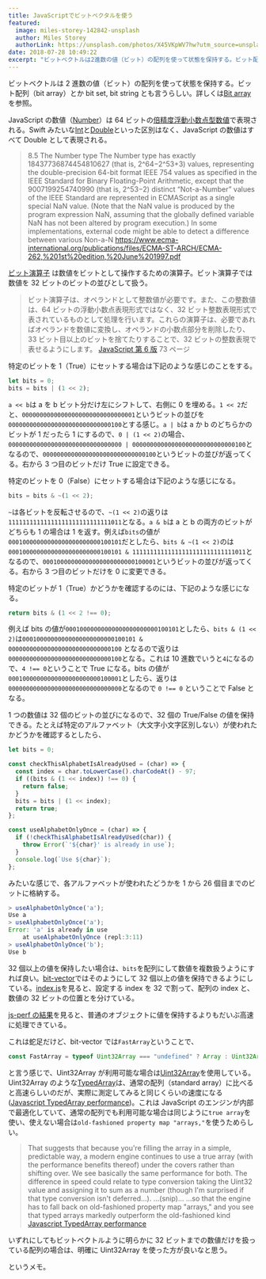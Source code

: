 ```yaml
---
title: JavaScriptでビットベクタルを使う
featured:
  image: miles-storey-142842-unsplash
  author: Miles Storey
  authorLink: https://unsplash.com/photos/X45VKpWV7hw?utm_source=unsplash&utm_medium=referral&utm_content=creditCopyText
date: 2018-07-28 10:49:22
excerpt: "ビットベクトルは2進数の値（ビット）の配列を使って状態を保持する。ビット配列（bit array）とかbit set, bit stringとも言うらしい。詳しくはBit arrayを参照。"
---
```


ビットベクトルは 2 進数の値（ビット）の配列を使って状態を保持する。ビット配列（bit array）とか bit set, bit string とも言うらしい。詳しくは[Bit array](https://en.wikipedia.org/wiki/Bit_array)を参照。

JavaScript の数値（[Number](https://developer.mozilla.org/ja/docs/Web/JavaScript/Reference/Global_Objects/Number)）は 64 ビットの[倍精度浮動小数点型数値](https://en.wikipedia.org/wiki/Double-precision_floating-point_format)で表現される。Swift みたいな[Int](https://developer.apple.com/documentation/swift/int)と[Double](https://developer.apple.com/documentation/swift/double)といった区別はなく、JavaScript の数値はすべて Double として表現される。

> 8.5 The Number type
> The Number type has exactly 18437736874454810627 (that is, 2^64−2^53+3) values, representing the double-precision 64-bit format IEEE 754 values as specified in the IEEE Standard for Binary Floating-Point Arithmetic, except that the 9007199254740990 (that is, 2^53−2) distinct “Not-a-Number” values of the IEEE Standard are represented in ECMAScript as a single special NaN value. (Note that the NaN value is produced by the program expression NaN, assuming that the globally defined variable NaN has not been altered by program execution.) In some implementations, external code might be able to detect a difference between various Non-a-N
> https://www.ecma-international.org/publications/files/ECMA-ST-ARCH/ECMA-262,%201st%20edition,%20June%201997.pdf

[ビット演算子](https://developer.mozilla.org/ja/docs/Web/JavaScript/Reference/Operators/Bitwise_Operators) は数値をビットとして操作するための演算子。ビット演算子では数値を 32 ビットのビットの並びとして扱う。

> ビット演算子は、オペランドとして整数値が必要です。また、この整数値は、64 ビットの浮動小数点表現形式ではなく、32 ビット整数表現形式で表されているものとして処理を行います。これらの演算子は、必要であればオペランドを数値に変換し、オペランドの小数点部分を削除したり、33 ビット目以上のビットを捨てたりすることで、32 ビットの整数表現で表せるようにします。
> [JavaScript 第 6 版](https://www.oreilly.co.jp/books/9784873115733/) 73 ページ

特定のビットを 1（True）にセットする場合は下記のような感じのことをする。

```javascript
let bits = 0;
bits = bits | (1 << 2);
```

`a << b`は a を b ビット分だけ左にシフトして、右側に 0 を埋める。`1 << 2`だと、`00000000000000000000000000000001`というビットの並びを `00000000000000000000000000000100`とする感じ。`a | b`は a か b のどちらかのビットが 1 だったら 1 にするので、`0 | (1 << 2)`の場合、`00000000000000000000000000000000 | 00000000000000000000000000000100`となるので、`00000000000000000000000000000100`というビットの並びが返ってくる。右から 3 つ目のビットだけ True に設定できる。

特定のビットを 0（False）にセットする場合は下記のような感じになる。

```javascript
bits = bits & ~(1 << 2);
```

`~`は各ビットを反転させるので、`~(1 << 2)`の返りは`11111111111111111111111111111011`となる。`a & b`は a と b の両方のビットがどちらも 1 の場合は 1 を返す。例えば`bits`の値が`00010000000000000000000000100101`だとしたら、`bits & ~(1 << 2)`のは `00010000000000000000000000100101 & 11111111111111111111111111111011`となるので、`00010000000000000000000000100001`というビットの並びが返ってくる。右から 3 つ目のビットだけを 0 に変更できる。

特定のビットが 1（True）かどうかを確認するのには、下記のような感じになる。

```javascript
return bits & (1 << 2 !== 0);
```

例えば bits の値が`00010000000000000000000000100101`としたら、`bits & (1 << 2)`は`00010000000000000000000000100101 & 00000000000000000000000000000100` となるので返りは`00000000000000000000000000000100`となる。これは 10 進数でいうと`4`になるので、`4 !== 0`ということで True になる。bits の値が`00010000000000000000000000100001`としたら、返りは`00000000000000000000000000000000`となるので `0 !== 0` ということで False となる。

1 つの数値は 32 個のビットの並びになるので、32 個の True/False の値を保持できる。たとえば特定のアルファベット（大文字小文字区別しない）が使われたかどうかを確認するとしたら、

```javascript
let bits = 0;

const checkThisAlphabetIsAlreadyUsed = (char) => {
  const index = char.toLowerCase().charCodeAt() - 97;
  if ((bits & (1 << index)) !== 0) {
    return false;
  }
  bits = bits | (1 << index);
  return true;
};

const useAlphabetOnlyOnce = (char) => {
  if (!checkThisAlphabetIsAlreadyUsed(char)) {
    throw Error(`'${char}' is already in use`);
  }
  console.log(`Use ${char}`);
};
```

みたいな感じで、各アルファベットが使われたどうかを 1 から 26 個目までのビットに格納する。

```javascript
> useAlphabetOnlyOnce('a');
Use a
> useAlphabetOnlyOnce('a');
Error: 'a' is already in use
    at useAlphabetOnlyOnce (repl:3:11)
> useAlphabetOnlyOnce('b');
Use b
```

32 個以上の値を保持したい場合は、`bits`を配列にして数値を複数扱うようにすれば良い。[bit-vector](https://github.com/ashaffer/bit-vector)ではそのようにして 32 個以上の値を保持できるようにしている。[index.js](https://github.com/ashaffer/bit-vector/blob/master/src/index.js)を見ると、設定する index を 32 で割って、配列の index と、数値の 32 ビットの位置とを分けている。

[js-perf の結果](https://jsperf.com/bit-vector-vs-object/2)を見ると、普通のオブジェクトに値を保持するよりもだいぶ高速に処理できている。

これは蛇足だけど、bit-vector では`FastArray`ということで、

```javascript
const FastArray = typeof Uint32Array === "undefined" ? Array : Uint32Array;
```

と言う感じで、Uint32Array が利用可能な場合は[Uint32Array](https://developer.mozilla.org/ja/docs/Web/JavaScript/Reference/Global_Objects/Uint32Array)を使用している。Uint32Array のような[TypedArray](https://developer.mozilla.org/ja/docs/Web/JavaScript/Reference/Global_Objects/TypedArray)は、通常の配列（standard array）に比べると高速らしいのだが、実際に測定してみると同じくらいの速度になる([Javascript TypedArray performance](https://stackoverflow.com/a/24855023/634197))。これは JavaScript のエンジンが内部で最適化していて、通常の配列でも利用可能な場合は同じように`true array`を使い、使えない場合は`old-fashioned property map "arrays,"`を使うためらしい。

> That suggests that because you're filling the array in a simple, predictable way, a modern engine continues to use a true array (with the performance benefits thereof) under the covers rather than shifting over. We see basically the same performance for both. The difference in speed could relate to type conversion taking the Uint32 value and assigning it to sum as a number (though I'm surprised if that type conversion isn't deferred...).
> ...(snip)...
> ...so that the engine has to fall back on old-fashioned property map "arrays," and you see that typed arrays markedly outperform the old-fashioned kind
> [Javascript TypedArray performance](https://stackoverflow.com/a/24855023/634197)

いずれにしてもビットベクトルように明らかに 32 ビットまでの数値だけを扱っている配列の場合は、明確に Uint32Array を使った方が良いなと思う。

というメモ。
